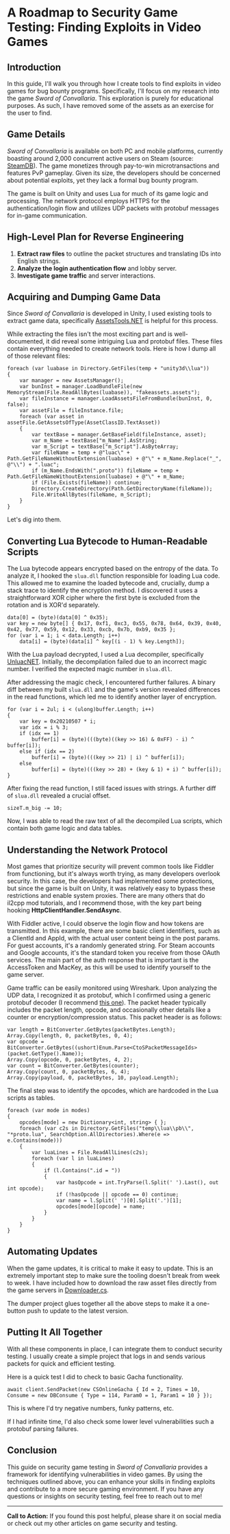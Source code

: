 # A Roadmap to Security Game Testing: Finding Exploits in Video Games

## Introduction
In this guide, I'll walk you through how I create tools to find exploits in video games for bug bounty programs. Specifically, I'll focus on my research into the game *Sword of Convallaria*. This exploration is purely for educational purposes. As such, I have removed some of the assets as an exercise for the user to find.
## Game Details
*Sword of Convallaria* is available on both PC and mobile platforms, currently boasting around 2,000 concurrent active users on Steam (source: [SteamDB](https://steamdb.info/app/2526380/charts/)). The game monetizes through pay-to-win microtransactions and features PvP gameplay. Given its size, the developers should be concerned about potential exploits, yet they lack a formal bug bounty program.

The game is built on Unity and uses Lua for much of its game logic and processing. The network protocol employs HTTPS for the authentication/login flow and utilizes UDP packets with protobuf messages for in-game communication.

## High-Level Plan for Reverse Engineering
1. **Extract raw files** to outline the packet structures and translating IDs into English strings.
2. **Analyze the login authentication flow** and lobby server.
3. **Investigate game traffic** and server interactions.

## Acquiring and Dumping Game Data
Since *Sword of Convallaria* is developed in Unity, I used existing tools to extract game data, specifically [AssetsTools.NET](https://github.com/nesrak1/AssetsTools.NET) is helpful for this process.

While extracting the files isn't the most exciting part and is well-documented, it did reveal some intriguing Lua and protobuf files. These files contain everything needed to create network tools.
Here is how I dump all of those relevant files:
```csharp:https://github.com/shalzuth/SwordOfConvallariaResearch/blob/e7335f69de309e617df162b229bdd9cf78572e51/Dumper/Utils/Unity.cs#L24-L41
foreach (var luabase in Directory.GetFiles(temp + "unity3d\\lua"))
{
    var manager = new AssetsManager();
    var bunInst = manager.LoadBundleFile(new MemoryStream(File.ReadAllBytes(luabase)), "fakeassets.assets");
    var fileInstance = manager.LoadAssetsFileFromBundle(bunInst, 0, false);
    var assetFile = fileInstance.file;
    foreach (var asset in assetFile.GetAssetsOfType(AssetClassID.TextAsset))
    {
        var textBase = manager.GetBaseField(fileInstance, asset);
        var m_Name = textBase["m_Name"].AsString;
        var m_Script = textBase["m_Script"].AsByteArray;
        var fileName = temp + @"luac\" + Path.GetFileNameWithoutExtension(luabase) + @"\" + m_Name.Replace("_", @"\\") + ".luac";
        if (m_Name.EndsWith(".proto")) fileName = temp + Path.GetFileNameWithoutExtension(luabase) + @"\" + m_Name;
        if (File.Exists(fileName)) continue;
        Directory.CreateDirectory(Path.GetDirectoryName(fileName));
        File.WriteAllBytes(fileName, m_Script);
    }
}
```

Let's dig into them. 

## Converting Lua Bytecode to Human-Readable Scripts
The Lua bytecode appears encrypted based on the entropy of the data. To analyze it, I hooked the `slua.dll` function responsible for loading Lua code. This allowed me to examine the loaded bytecode and, crucially, dump a stack trace to identify the encryption method. I discovered it uses a straightforward XOR cipher where the first byte is excluded from the rotation and is XOR'd separately.
```csharp:https://github.com/shalzuth/SwordOfConvallariaResearch/blob/e7335f69de309e617df162b229bdd9cf78572e51/Dumper/Utils/Lua.cs#L10-L13
data[0] = (byte)(data[0] ^ 0x35); 
var key = new byte[] { 0x17, 0xf1, 0xc3, 0x55, 0x78, 0x64, 0x39, 0x40, 0x42, 0x77, 0x59, 0x12, 0x33, 0xcb, 0x7b, 0xb9, 0x35 }; 
for (var i = 1; i < data.Length; i++) 
    data[i] = (byte)(data[i] ^ key[(i - 1) % key.Length]); 
```

With the Lua payload decrypted, I used a Lua decompiler, specifically [UnluacNET](https://github.com/Fireboyd78/UnluacNET). Initially, the decompilation failed due to an incorrect magic number. I verified the expected magic number in `slua.dll`.

After addressing the magic check, I encountered further failures. A binary diff between my built `slua.dll` and the game's version revealed differences in the read functions, which led me to identify another layer of encryption.
```csharp:https://github.com/shalzuth/SwordOfConvallariaResearch/blob/e7335f69de309e617df162b229bdd9cf78572e51/Dumper/Utils/Lua.cs#L18-L28
for (var i = 2ul; i < (ulong)buffer.Length; i++)
{
    var key = 0x20210507 * i;
    var idx = i % 3;
    if (idx == 1)
        buffer[i] = (byte)(((byte)((key >> 16) & 0xFF) - i) ^ buffer[i]);
    else if (idx == 2)
        buffer[i] = (byte)(((key >> 21) | i) ^ buffer[i]);
    else
        buffer[i] = (byte)(((key >> 28) + (key & 1) + i) ^ buffer[i]);
}
```

After fixing the read function, I still faced issues with strings. A further diff of `slua.dll` revealed a crucial offset.
```csharp:https://github.com/shalzuth/SwordOfConvallariaResearch/blob/e7335f69de309e617df162b229bdd9cf78572e51/Dumper/libs/Unluac/Parse/LStringType.cs#L27
sizeT.m_big -= 10;
```
Now, I was able to read the raw text of all the decompiled Lua scripts, which contain both game logic and data tables.

## Understanding the Network Protocol
Most games that prioritize security will prevent common tools like Fiddler from functioning, but it's always worth trying, as many developers overlook security. In this case, the developers had implemented some protections, but since the game is built on Unity, it was relatively easy to bypass these restrictions and enable system proxies. There are many others that do il2cpp mod tutorials, and I recommend those, with the key part being hooking **HttpClientHandler.SendAsync**.

With Fiddler active, I could observe the login flow and how tokens are transmitted. In this example, there are some basic client identifiers, such as a ClientId and AppId, with the actual user content being in the post params. For guest accounts, it's a randomly generated string. For Steam accounts and Google accounts, it's the standard token you receive from those OAuth services. The main part of the auth response that is important is the AccessToken and MacKey, as this will be used to identify yourself to the game server.

Game traffic can be easily monitored using Wireshark. Upon analyzing the UDP data, I recognized it as protobuf, which I confirmed using a generic protobuf decoder (I recommend [this one](https://protobuf-decoder.netlify.app/)). The packet header typically includes the packet length, opcode, and occasionally other details like a counter or encryption/compression status. This packet header is as follows:
```csharp:https://github.com/shalzuth/SwordOfConvallariaResearch/blob/e7335f69de309e617df162b229bdd9cf78572e51/Protos/Packet.cs#L74-L80
var length = BitConverter.GetBytes(packetBytes.Length);
Array.Copy(length, 0, packetBytes, 0, 4);
var opcode = BitConverter.GetBytes((ushort)Enum.Parse<CtoSPacketMessageIds>(packet.GetType().Name));
Array.Copy(opcode, 0, packetBytes, 4, 2);
var count = BitConverter.GetBytes(counter);
Array.Copy(count, 0, packetBytes, 6, 4);
Array.Copy(payload, 0, packetBytes, 10, payload.Length);
```
The final step was to identify the opcodes, which are hardcoded in the Lua scripts as tables.
```csharp:https://github.com/shalzuth/SwordOfConvallariaResearch/blob/e7335f69de309e617df162b229bdd9cf78572e51/Dumper/Utils/OpCodes.cs#L11-L28
foreach (var mode in modes)
{
    opcodes[mode] = new Dictionary<int, string> { };
    foreach (var c2s in Directory.GetFiles("temp\\lua\\pb\\", "*proto.lua", SearchOption.AllDirectories).Where(e => e.Contains(mode)))
    {
        var luaLines = File.ReadAllLines(c2s);
        foreach (var l in luaLines)
        {
            if (l.Contains(".id = "))
            {
                var hasOpcode = int.TryParse(l.Split(' ').Last(), out int opcode);
                if (!hasOpcode || opcode == 0) continue;
                var name = l.Split(' ')[0].Split('.')[1];
                opcodes[mode][opcode] = name;
            }
        }
    }
}
```
## Automating Updates
When the game updates, it is critical to make it easy to update. This is an extremely important step to make sure the tooling doesn't break from week to week. I have included how to download the raw asset files directly from the game servers in [Downloader.cs](https://github.com/shalzuth/SwordOfConvallariaResearch/blob/main/Dumper/Utils/Downloader.cs).

The dumper project glues together all the above steps to make it a one-button push to update to the latest version.

## Putting It All Together
With all these components in place, I can integrate them to conduct security testing. I usually create a simple project that logs in and sends various packets for quick and efficient testing.

Here is a quick test I did to check to basic Gacha functionality.
```csharp:https://github.com/shalzuth/SwordOfConvallariaResearch/blob/e7335f69de309e617df162b229bdd9cf78572e51/SwordOfConvallariaResearch/Program.cs#L8
await client.SendPacket(new CSOnlineGacha { Id = 2, Times = 10, Consume = new DBConsume { Type = 114, Param0 = 1, Param1 = 10 } });
```
This is where I'd try negative numbers, funky patterns, etc.

If I had infinite time, I'd also check some lower level vulnerabilities such a protobuf parsing failures.

## Conclusion
This guide on security game testing in *Sword of Convallaria* provides a framework for identifying vulnerabilities in video games. By using the techniques outlined above, you can enhance your skills in finding exploits and contribute to a more secure gaming environment. If you have any questions or insights on security testing, feel free to reach out to me!

---

**Call to Action:** If you found this post helpful, please share it on social media or check out my other articles on game security and testing.